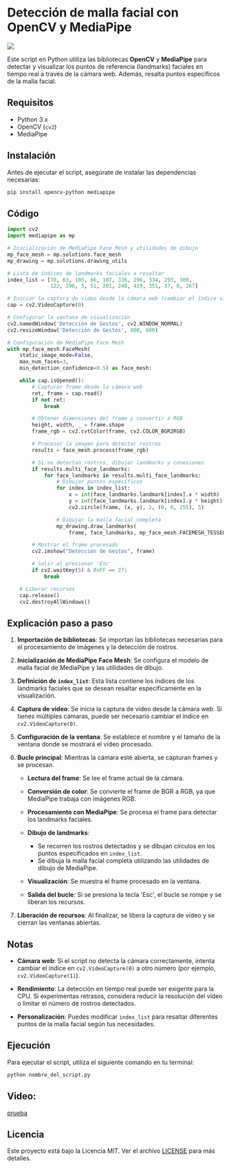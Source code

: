 # Detección de malla facial con OpenCV y MediaPipe

<span><img src="https://img.shields.io/badge/Python-FFD43B?style=for-the-badge&logo=python&logoColor=blue"/></span>

Este script en Python utiliza las bibliotecas **OpenCV** y **MediaPipe** para detectar y visualizar los puntos de referencia (landmarks) faciales en tiempo real a través de la cámara web. Además, resalta puntos específicos de la malla facial.

## Requisitos

- Python 3.x
- OpenCV (`cv2`)
- MediaPipe

## Instalación

Antes de ejecutar el script, asegúrate de instalar las dependencias necesarias:

```bash
pip install opencv-python mediapipe
```

## Código

```python
import cv2 
import mediapipe as mp

# Inicialización de MediaPipe Face Mesh y utilidades de dibujo
mp_face_mesh = mp.solutions.face_mesh
mp_drawing = mp.solutions.drawing_utils

# Lista de índices de landmarks faciales a resaltar
index_list = [70, 63, 105, 66, 107, 336, 296, 334, 293, 300,
              122, 196, 3, 51, 281, 248, 419, 351, 37, 0, 267]

# Iniciar la captura de video desde la cámara web (cambiar el índice si es necesario)
cap = cv2.VideoCapture(0)

# Configurar la ventana de visualización
cv2.namedWindow('Detección de Gestos', cv2.WINDOW_NORMAL)
cv2.resizeWindow('Detección de Gestos', 800, 600)

# Configuración de MediaPipe Face Mesh
with mp_face_mesh.FaceMesh(
    static_image_mode=False,
    max_num_faces=3,
    min_detection_confidence=0.5) as face_mesh:

    while cap.isOpened():
        # Capturar frame desde la cámara web
        ret, frame = cap.read()
        if not ret:
            break

        # Obtener dimensiones del frame y convertir a RGB
        height, width, _ = frame.shape
        frame_rgb = cv2.cvtColor(frame, cv2.COLOR_BGR2RGB)

        # Procesar la imagen para detectar rostros
        results = face_mesh.process(frame_rgb)

        # Si se detectan rostros, dibujar landmarks y conexiones
        if results.multi_face_landmarks:
            for face_landmarks in results.multi_face_landmarks:
                # Dibujar puntos específicos
                for index in index_list:
                    x = int(face_landmarks.landmark[index].x * width)
                    y = int(face_landmarks.landmark[index].y * height)
                    cv2.circle(frame, (x, y), 2, (0, 0, 255), 5)

                # Dibujar la malla facial completa
                mp_drawing.draw_landmarks(
                    frame, face_landmarks, mp_face_mesh.FACEMESH_TESSELATION)

        # Mostrar el frame procesado
        cv2.imshow("Detección de Gestos", frame)

        # Salir al presionar 'Esc'
        if cv2.waitKey(5) & 0xFF == 27:
            break

    # Liberar recursos
    cap.release()
    cv2.destroyAllWindows()
```

## Explicación paso a paso

1. **Importación de bibliotecas**: Se importan las bibliotecas necesarias para el procesamiento de imágenes y la detección de rostros.

2. **Inicialización de MediaPipe Face Mesh**: Se configura el modelo de malla facial de MediaPipe y las utilidades de dibujo.

3. **Definición de `index_list`**: Esta lista contiene los índices de los landmarks faciales que se desean resaltar específicamente en la visualización.

4. **Captura de video**: Se inicia la captura de video desde la cámara web. Si tienes múltiples cámaras, puede ser necesario cambiar el índice en `cv2.VideoCapture(0)`.

5. **Configuración de la ventana**: Se establece el nombre y el tamaño de la ventana donde se mostrará el video procesado.

6. **Bucle principal**: Mientras la cámara esté abierta, se capturan frames y se procesan.

   - **Lectura del frame**: Se lee el frame actual de la cámara.

   - **Conversión de color**: Se convierte el frame de BGR a RGB, ya que MediaPipe trabaja con imágenes RGB.

   - **Procesamiento con MediaPipe**: Se procesa el frame para detectar los landmarks faciales.

   - **Dibujo de landmarks**:

     - Se recorren los rostros detectados y se dibujan círculos en los puntos especificados en `index_list`.
     - Se dibuja la malla facial completa utilizando las utilidades de dibujo de MediaPipe.

   - **Visualización**: Se muestra el frame procesado en la ventana.

   - **Salida del bucle**: Si se presiona la tecla 'Esc', el bucle se rompe y se liberan los recursos.

7. **Liberación de recursos**: Al finalizar, se libera la captura de video y se cierran las ventanas abiertas.

## Notas

- **Cámara web**: Si el script no detecta la cámara correctamente, intenta cambiar el índice en `cv2.VideoCapture(0)` a otro número (por ejemplo, `cv2.VideoCapture(1)`).

- **Rendimiento**: La detección en tiempo real puede ser exigente para la CPU. Si experimentas retrasos, considera reducir la resolución del video o limitar el número de rostros detectados.

- **Personalización**: Puedes modificar `index_list` para resaltar diferentes puntos de la malla facial según tus necesidades.

## Ejecución

Para ejecutar el script, utiliza el siguiente comando en tu terminal:

```bash
python nombre_del_script.py
```

## Video:

[prueba](https://github.com/VintaBytes/Deteccion-de-malla-facial-con-OpenCV-y-MediaPipe/blob/main/cara1.mp4)

## Licencia

Este proyecto está bajo la Licencia MIT. Ver el archivo [LICENSE](LICENSE) para más detalles.
